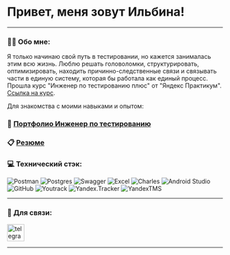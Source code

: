 ﻿# Привет, меня зовут Ильбина!

---

### 👩‍💼 Обо мне:

Я только начинаю свой путь в тестировании, но кажется занималась этим всю жизнь. 
Люблю решать головоломки, структурировать, оптимизировать, находить причинно-следственные связи и связывать части в единую систему, которая бы работала как единый процесс. 
Прошла курс "Инженер по тестированию плюс" от "Яндекс Практикум". [Ссылка на курс](https://practicum.yandex.ru/profile/qa-engineer-plus/).

Для знакомства с моими навыками и опытом:

### :open_file_folder: [Портфолио Инженер по тестированию](https://github.com/Ilbina/Ilbina/tree/main/%D0%9F%D0%BE%D1%80%D1%82%D1%84%D0%BE%D0%BB%D0%B8%D0%BE%20%D0%98%D0%BD%D0%B6%D0%B5%D0%BD%D0%B5%D1%80%20%D0%BF%D0%BE%20%D1%82%D0%B5%D1%81%D1%82%D0%B8%D1%80%D0%BE%D0%B2%D0%B0%D0%BD%D0%B8%D1%8E)

### :clipboard: [Резюме](https://drive.google.com/file/d/1FUtcR1prG_aSCI0260Qw4kQM39Uu-vMU/view?usp=sharing)

### 💻 Технический стэк:

![Postman](https://img.shields.io/badge/Postman-FF6C37?style=plastic&logo=postman&logoColor=white) ![Postgres](https://img.shields.io/badge/postgres-%23316192.svg?style=plastic&logo=postgresql&logoColor=white)  ![Swagger](https://img.shields.io/badge/-Swagger-%23Clojure?style=plastic&logo=swagger&logoColor=white) ![Excel](https://img.shields.io/badge/%20Excel-green%20?style=plastic)  ![Charles](https://img.shields.io/badge/Charles-%20?style=plastic&color=pink) ![Android Studio](https://img.shields.io/badge/AndroidStudio-%2331612.svg?style=plastic&logo=androidstudio&logoColor=white)  ![GitHub](https://img.shields.io/badge/Github-033.svg?style=plastic&logo=github&logoColor=white) ![Youtrack](https://img.shields.io/badge/YouTrack-8A2BE2?style=plastic) ![Yandex.Tracker](https://img.shields.io/badge/YandexTracker-45BAB3?style=plastic) ![YandexTMS](https://img.shields.io/badge/YandexTMS-D6D2CC?style=plastic)

---
### 🤝 Для связи:

  <div id="badges">
      <a href="https://t.me/khusainova_ilbina" target="_blank">
      <img src="https://cdn-icons-png.flaticon.com/512/2111/2111646.png" width="40" height="40" alt="telegram" />
    </a>
  </div>



---

